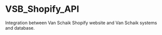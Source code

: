# VSB_Shopify_API
Integration between Van Schaik Shopify website and Van Schaik systems and database.

